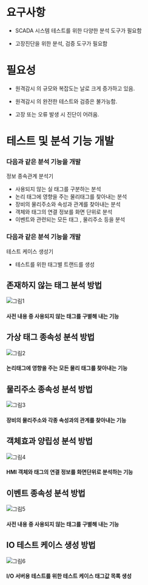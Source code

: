 # 요구사항 
- SCADA 시스템  테스트를  위한  다양한  분석  도구가  필요함

- 고장진단을 위한  분석,  검증  도구가  필요함


# 필요성
- 원격감시 의 규모와 복잡도는 날로 크게 증가하고 있음.
       
- 원격감시 의 완전한 테스트와 검증은 불가능함.

- 고장 또는 오류 발생 시 진단이 어려움.

# 테스트 및 분석 기능 개발
### 다음과 같은 분석 기능을 개발
 정보 종속관계 분석기
- 사용되지 않는 실 태그를 구분하는 분석 
- 논리 태그에 영향을 주는 물리태그를 찾아내는 분석
- 장비의 물리주소와 속성과 관계를 찾아내는 분석
- 객체와 태그의 연결 정보를 화면 단위로 분석
- 이벤트와 관련되는 모든 태그 , 물리주소 등을 분석

### 다음과 같은 분석 기능을 개발
 테스트 케이스 생성기
- 테스트를 위한 태그별 트랜드를 생성

## 존재하지 않는 태그 분석 방법
![그림1](https://user-images.githubusercontent.com/57141105/101865397-7ef66e80-3bb9-11eb-80ee-16dfbb392e02.png)
#### 사전 내용 중 사용되지 않는 태그를 구별해 내는 기능


## 가상 태그 종속성 분석 방법
![그림2](https://user-images.githubusercontent.com/57141105/101865641-2c698200-3bba-11eb-9b04-8ff84746c45b.png)
#### 논리태그에 영향을 주는 모든 물리 태그를 찾아내는 기능 


## 물리주소 종속성 분석 방법
![그림3](https://user-images.githubusercontent.com/57141105/101865691-558a1280-3bba-11eb-89d3-de3105e14619.png)

#### 장비의 물리주소와 각종 속성과의 관계를 찾아내는 기능


## 객체효과 양립성 분석 방법
![그림4](https://user-images.githubusercontent.com/57141105/101865745-7a7e8580-3bba-11eb-9205-f67736e4e666.png)
#### HMI 객체와 태그의 연결 정보를 화면단위로 분석하는 기능


## 이벤트 종속성 분석 방법
![그림5](https://user-images.githubusercontent.com/57141105/101865853-b9144000-3bba-11eb-93dc-6e1014e3cfca.png)
#### 사전 내용 중 사용되지 않는 태그를 구별해 내는 기능

## IO 테스트 케이스 생성 방법
![그림6](https://user-images.githubusercontent.com/57141105/101865896-d517e180-3bba-11eb-9ebd-247b9477f48a.png)
#### I/O 서버용 테스트를 위한 테스트 케이스 태그값 목록 생성
